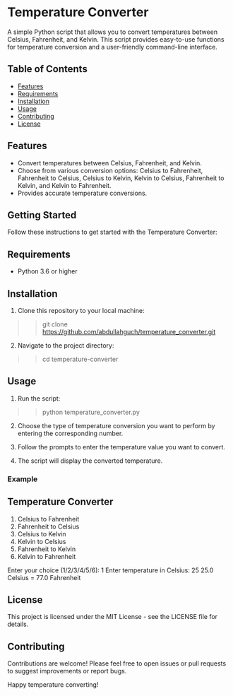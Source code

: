 # Temperature Converter

A simple Python script that allows you to convert temperatures between Celsius, Fahrenheit, and Kelvin. This script provides easy-to-use functions for temperature conversion and a user-friendly command-line interface.

## Table of Contents
- [Features](#features)
- [Requirements](#requirements)
- [Installation](#installation)
- [Usage](#usage)
- [Contributing](#contributing)
- [License](#license)

## Features

- Convert temperatures between Celsius, Fahrenheit, and Kelvin.
- Choose from various conversion options: Celsius to Fahrenheit, Fahrenheit to Celsius, Celsius to Kelvin, Kelvin to Celsius, Fahrenheit to Kelvin, and Kelvin to Fahrenheit.
- Provides accurate temperature conversions.

## Getting Started

Follow these instructions to get started with the Temperature Converter:

## Requirements

- Python 3.6 or higher

## Installation

1. Clone this repository to your local machine:

>> git clone https://github.com/abdullahguch/temperature_converter.git

2. Navigate to the project directory:

>> cd temperature-converter

## Usage

1. Run the script:

>> python temperature_converter.py

2. Choose the type of temperature conversion you want to perform by entering the corresponding number.

3. Follow the prompts to enter the temperature value you want to convert.

4. The script will display the converted temperature.

### Example

Temperature Converter
--------------------
1. Celsius to Fahrenheit
2. Fahrenheit to Celsius
3. Celsius to Kelvin
4. Kelvin to Celsius
5. Fahrenheit to Kelvin
6. Kelvin to Fahrenheit

Enter your choice (1/2/3/4/5/6): 1
Enter temperature in Celsius: 25
25.0 Celsius = 77.0 Fahrenheit

## License

This project is licensed under the MIT License - see the LICENSE file for details.

## Contributing

Contributions are welcome! Please feel free to open issues or pull requests to suggest improvements or report bugs.

Happy temperature converting!
